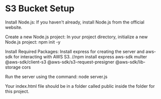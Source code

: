 # S3 Bucket Setup
Install Node.js: If you haven't already, install Node.js from the official website.

Create a new Node.js project: In your project directory, initialize a new Node.js project: npm init -y

Install Required Packages: Install express for creating the server and aws-sdk for interacting with AWS S3. //npm install express aws-sdk multer @aws-sdk/client-s3 @aws-sdk/s3-request-presigner @aws-sdk/lib-storage cors


Run the server using the command: node server.js


Your index.html file should be in a folder called public inside the folder for this project.
